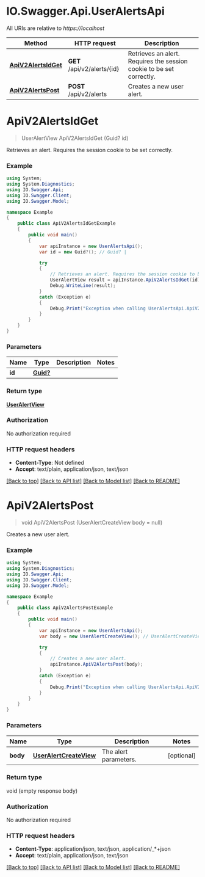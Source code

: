 # IO.Swagger.Api.UserAlertsApi

All URIs are relative to *https://localhost*

Method | HTTP request | Description
------------- | ------------- | -------------
[**ApiV2AlertsIdGet**](UserAlertsApi.md#apiv2alertsidget) | **GET** /api/v2/alerts/{id} | Retrieves an alert. Requires the session cookie to be set correctly.
[**ApiV2AlertsPost**](UserAlertsApi.md#apiv2alertspost) | **POST** /api/v2/alerts | Creates a new user alert.


<a name="apiv2alertsidget"></a>
# **ApiV2AlertsIdGet**
> UserAlertView ApiV2AlertsIdGet (Guid? id)

Retrieves an alert. Requires the session cookie to be set correctly.

### Example
```csharp
using System;
using System.Diagnostics;
using IO.Swagger.Api;
using IO.Swagger.Client;
using IO.Swagger.Model;

namespace Example
{
    public class ApiV2AlertsIdGetExample
    {
        public void main()
        {
            var apiInstance = new UserAlertsApi();
            var id = new Guid?(); // Guid? | 

            try
            {
                // Retrieves an alert. Requires the session cookie to be set correctly.
                UserAlertView result = apiInstance.ApiV2AlertsIdGet(id);
                Debug.WriteLine(result);
            }
            catch (Exception e)
            {
                Debug.Print("Exception when calling UserAlertsApi.ApiV2AlertsIdGet: " + e.Message );
            }
        }
    }
}
```

### Parameters

Name | Type | Description  | Notes
------------- | ------------- | ------------- | -------------
 **id** | [**Guid?**](Guid?.md)|  | 

### Return type

[**UserAlertView**](UserAlertView.md)

### Authorization

No authorization required

### HTTP request headers

 - **Content-Type**: Not defined
 - **Accept**: text/plain, application/json, text/json

[[Back to top]](#) [[Back to API list]](../README.md#documentation-for-api-endpoints) [[Back to Model list]](../README.md#documentation-for-models) [[Back to README]](../README.md)

<a name="apiv2alertspost"></a>
# **ApiV2AlertsPost**
> void ApiV2AlertsPost (UserAlertCreateView body = null)

Creates a new user alert.

### Example
```csharp
using System;
using System.Diagnostics;
using IO.Swagger.Api;
using IO.Swagger.Client;
using IO.Swagger.Model;

namespace Example
{
    public class ApiV2AlertsPostExample
    {
        public void main()
        {
            var apiInstance = new UserAlertsApi();
            var body = new UserAlertCreateView(); // UserAlertCreateView | The alert parameters. (optional) 

            try
            {
                // Creates a new user alert.
                apiInstance.ApiV2AlertsPost(body);
            }
            catch (Exception e)
            {
                Debug.Print("Exception when calling UserAlertsApi.ApiV2AlertsPost: " + e.Message );
            }
        }
    }
}
```

### Parameters

Name | Type | Description  | Notes
------------- | ------------- | ------------- | -------------
 **body** | [**UserAlertCreateView**](UserAlertCreateView.md)| The alert parameters. | [optional] 

### Return type

void (empty response body)

### Authorization

No authorization required

### HTTP request headers

 - **Content-Type**: application/json, text/json, application/_*+json
 - **Accept**: text/plain, application/json, text/json

[[Back to top]](#) [[Back to API list]](../README.md#documentation-for-api-endpoints) [[Back to Model list]](../README.md#documentation-for-models) [[Back to README]](../README.md)

